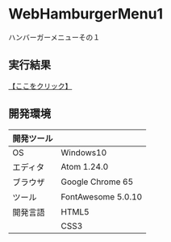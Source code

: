 # WebHamburgerMenu1
ハンバーガーメニューその１

## 実行結果
[【ここをクリック】](https://xekid78.github.io/WebHamburgerMenu1/)
  
## 開発環境
| 開発ツール |  |
|:-|:-|
| OS | Windows10 |
| エディタ | Atom 1.24.0 |
| ブラウザ | Google Chrome 65 |
| ツール | FontAwesome 5.0.10 |
| 開発言語 | HTML5 |
| | CSS3 |
